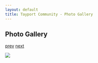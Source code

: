 ```yaml
---
layout: default
title: Tayport Community - Photo Gallery
---
```

## Photo Gallery

[prev](http://tayport.org.uk/photo/73) [next](http://tayport.org.uk/photo/75)

![ ](http://tayport.org.uk/media/074.jpg " ")

